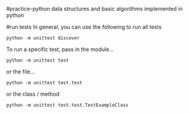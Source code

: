 #practice-python
data structures and basic algorithms implemented in python

#run tests
In general, you can use the following to run all tests
```
python -m unittest discover
```
To run a specific test, pass in the module...
```
python -m unittest test
```
or the file...
```
python -m unittest test.test
```
or the class / method
```
python -m unittest test.test.TestExampleClass
```
